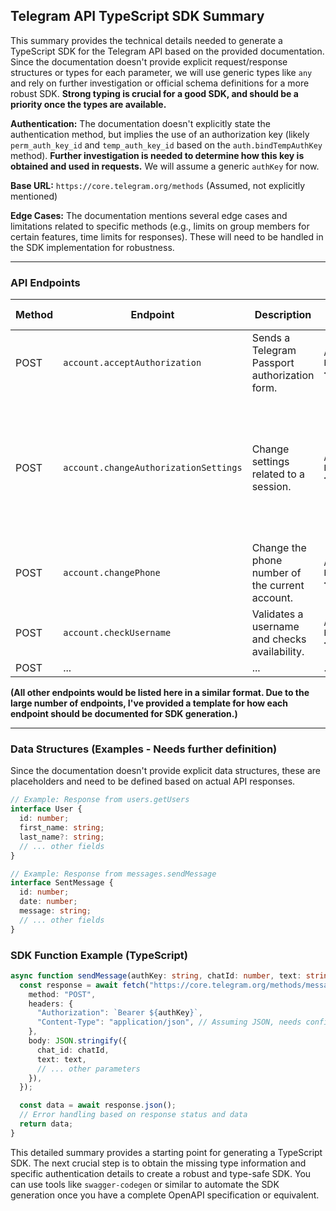 ## Telegram API TypeScript SDK Summary

This summary provides the technical details needed to generate a TypeScript SDK for the Telegram API based on the provided documentation.  Since the documentation doesn't provide explicit request/response structures or types for each parameter, we will use generic types like `any` and rely on further investigation or official schema definitions for a more robust SDK.  **Strong typing is crucial for a good SDK, and should be a priority once the types are available.**

**Authentication:**  The documentation doesn't explicitly state the authentication method, but implies the use of an authorization key (likely `perm_auth_key_id` and `temp_auth_key_id` based on the `auth.bindTempAuthKey` method).  **Further investigation is needed to determine how this key is obtained and used in requests.**  We will assume a generic `authKey` for now.

**Base URL:** `https://core.telegram.org/methods` (Assumed, not explicitly mentioned)

**Edge Cases:** The documentation mentions several edge cases and limitations related to specific methods (e.g., limits on group members for certain features, time limits for responses). These will need to be handled in the SDK implementation for robustness.

---

### API Endpoints

| Method | Endpoint | Description | Request Headers | Request Parameters | Request Body | Response Format | Authentication |
|---|---|---|---|---|---|---|---|
| POST | `account.acceptAuthorization` | Sends a Telegram Passport authorization form. | `Authorization: Bearer <authKey>` |  `form_id: number`, `flags: number`, `public_key: string`, `nonce: string`, `encrypted_data: string` | - |  `any` |  `authKey` |
| POST | `account.changeAuthorizationSettings` | Change settings related to a session. | `Authorization: Bearer <authKey>` | `hash: number`, `flags: number`, `app_version: string`, `device_model: string`, `system_version: string`, `system_language_code: string`, `lang_pack: string`, `lang_code: string`, `enable_animated_emojis: boolean`, `enable_animated_stickers: boolean` | - | `any` | `authKey` |
| POST | `account.changePhone` | Change the phone number of the current account. | `Authorization: Bearer <authKey>` | `phone_number: string`, `phone_code_hash: string`, `phone_code: string` | - | `any` | `authKey` |
| POST | `account.checkUsername` | Validates a username and checks availability. | `Authorization: Bearer <authKey>` | `username: string` | - | `any` | `authKey` |
| POST | ... | ... | ... | ... | ... | ... | ... |


**(All other endpoints would be listed here in a similar format. Due to the large number of endpoints, I've provided a template for how each endpoint should be documented for SDK generation.)**

---

### Data Structures (Examples - Needs further definition)

Since the documentation doesn't provide explicit data structures, these are placeholders and need to be defined based on actual API responses.

```typescript
// Example: Response from users.getUsers
interface User {
  id: number;
  first_name: string;
  last_name?: string;
  // ... other fields
}

// Example: Response from messages.sendMessage
interface SentMessage {
  id: number;
  date: number;
  message: string;
  // ... other fields
}
```

### SDK Function Example (TypeScript)

```typescript
async function sendMessage(authKey: string, chatId: number, text: string): Promise<SentMessage> {
  const response = await fetch("https://core.telegram.org/methods/messages.sendMessage", {
    method: "POST",
    headers: {
      "Authorization": `Bearer ${authKey}`,
      "Content-Type": "application/json", // Assuming JSON, needs confirmation
    },
    body: JSON.stringify({
      chat_id: chatId,
      text: text,
      // ... other parameters
    }),
  });

  const data = await response.json();
  // Error handling based on response status and data
  return data;
}
```


This detailed summary provides a starting point for generating a TypeScript SDK.  The next crucial step is to obtain the missing type information and specific authentication details to create a robust and type-safe SDK.  You can use tools like `swagger-codegen` or similar to automate the SDK generation once you have a complete OpenAPI specification or equivalent.
